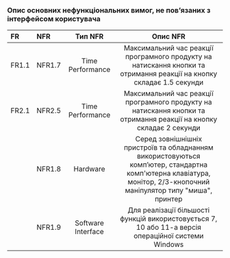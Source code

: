### Опис основних нефункціональних вимог, не пов’язаних з інтерфейсом користувача

|FR|NFR|Тип NFR|Опис NFR|
|:-|:-|:-:|:-:|
|FR1.1|NFR1.7|Time Performance|Максимальний час реакції програмного продукту на натискання кнопки та отримання реакції на кнопку складає 1.5 секунди|
|FR2.1|NFR2.5|Time Performance|Максимальний час реакції програмного продукту на натискання кнопки та отримання реакції на кнопку складає 2 секунди|
||NFR1.8|Hardware|Серед зовнішнішніх пристроїв та обладнанням використовуються комп’ютер, стандартна комп'ютерна клавіатура, монітор, 2/3-кнопочний маніпулятор типу "миша", принтер|
||NFR1.9|Software Interface|Для реалізації більшості функцій використовується 7, 10 або 11-а версія операційної системи Windows|
